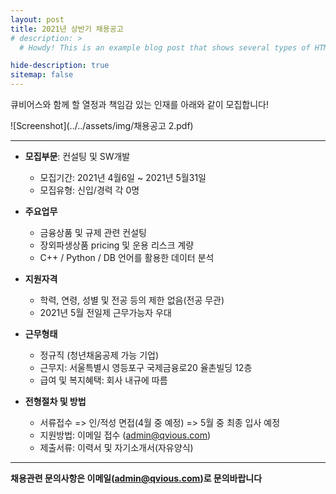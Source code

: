 ```yaml
---
layout: post
title: 2021년 상반기 채용공고
# description: >
  # Howdy! This is an example blog post that shows several types of HTML content supported in this theme.

hide-description: true
sitemap: false
---
```


큐비어스와 함께 할 열정과 책임감 있는 인재를 아래와 같이 모집합니다!

![Screenshot](../../assets/img/채용공고 2.pdf)

---
* **모집부문**: 컨설팅 및 SW개발
  - 모집기간: 2021년 4월6일 ~ 2021년 5월31일
  - 모집유형: 신입/경력 각 0명

* **주요업무**
  - 금융상품 및 규제 관련 컨설팅
  - 장외파생상품 pricing 및 운용 리스크 계량
  - C++ / Python / DB 언어를 활용한 데이터 분석  

* **지원자격**
  - 학력, 연령, 성별 및 전공 등의 제한 없음(전공 무관)
  - 2021년 5월 전일제 근무가능자 우대

* **근무형태**
  - 정규직 (청년채움공제 가능 기업)
  - 근무지: 서울특별시 영등포구 국제금융로20 율촌빌딩 12층
  - 급여 및 복지혜택: 회사 내규에 따름

* **전형절차 및 방법**
  - 서류접수 => 인/적성 면접(4월 중 예정) => 5월 중 최종 입사 예정
  - 지원방법: 이메일 접수 (<admin@qvious.com>)
  - 제출서류: 이력서 및 자기소개서(자유양식)

---
**채용관련 문의사항은 이메일(<admin@qvious.com>)로 문의바랍니다**